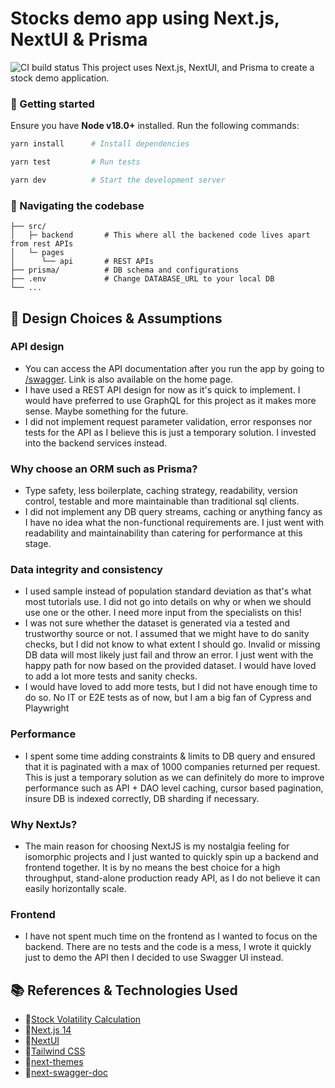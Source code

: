 # Stocks demo app using Next.js, NextUI & Prisma
![CI build status](https://github.com/sinan-aumarah/stocks-nextjs-prisma/actions/workflows/node.js.yml/badge.svg)
  This project uses Next.js, NextUI, and Prisma to create a stock demo application.

### 🚧 Getting started
Ensure you have **Node v18.0+** installed. Run the following commands:

```sh
yarn install      # Install dependencies

yarn test         # Run tests

yarn dev          # Start the development server
```

### 🔭 Navigating the codebase
```
├── src/
│   ├─ backend       # This where all the backened code lives apart from rest APIs
│   └─ pages
│      └── api       # REST APIs
├── prisma/          # DB schema and configurations
├── .env             # Change DATABASE_URL to your local DB
└── ...
```

## 🚩 Design Choices & Assumptions

### API design
- You can access the API documentation after you run the app by going to [/swagger](http://localhost:3000/swagger). Link is also available on the home page.
- I have used a REST API design for now as it's quick to implement. I would have preferred to use GraphQL for this project as it makes more sense. Maybe something for the future.
- I did not implement request parameter validation, error responses nor tests for the API as I believe this is just a temporary solution. I invested into the backend services instead.

### Why choose an ORM such as Prisma?
- Type safety, less boilerplate, caching strategy, readability, version control, testable and more maintainable than traditional sql clients.
- I did not implement any DB query streams, caching or anything fancy as I have no idea what the non-functional requirements are. I just went with readability and maintainability 
than catering for performance at this stage.

### Data integrity and consistency
- I used sample instead of population standard deviation as that's what most tutorials use.
 I did not go into details on why or when we should use one or the other. I need more input from the specialists on this! 
- I was not sure whether the dataset is generated via a tested and trustworthy source or not. I assumed that we might have to do sanity 
checks, but I did not know to what extent I should go. Invalid or missing DB data will most likely just fail and throw an error. I just went with the happy path for now based on the 
provided dataset. I would have loved to add a lot more tests and sanity checks.
- I would have loved to add more tests, but I did not have enough time to do so. No IT or E2E tests as of now, but I am a big fan of Cypress and Playwright

### Performance
- I spent some time adding constraints & limits to DB query and ensured that it is paginated with a max of 1000 companies returned per request. This is just a temporary solution as we
  can definitely do more to improve performance such as API + DAO level caching, cursor based pagination, insure DB is indexed correctly, DB sharding if necessary.

### Why NextJs?
- The main reason for choosing NextJS is my nostalgia feeling for isomorphic projects and I just wanted to quickly spin up a backend and frontend together.
  It is by no means the best choice for a high throughput, stand-alone production ready API, as I do not believe it can easily horizontally scale.

### Frontend
- I have not spent much time on the frontend as I wanted to focus on the backend. There are no tests and the code is a mess, I wrote it quickly
just to demo the API then I decided to use Swagger UI instead.

## 📚 References & Technologies Used

- 🔗[Stock Volatility Calculation](https://zerodha.com/varsity/chapter/volatility-calculation-historical/)
- 🔗[Next.js 14](https://nextjs.org/docs/getting-started)
- 🔗[NextUI](https://nextui.org)
- 🔗[Tailwind CSS](https://tailwindcss.com)
- 🔗[next-themes](https://github.com/pacocoursey/next-themes)
- 🔗[next-swagger-doc](https://github.com/jellydn/next-swagger-doc)
